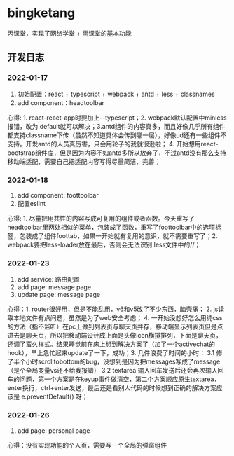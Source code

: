 # bingketang
丙课堂，实现了网络学堂 + 雨课堂的基本功能

## 开发日志
### 2022-01-17
1.  初始配置：react + typescript + webpack + antd + less + classnames
2.  add component：headtoolbar

心得: 1. react-react-app时要加上--typescript；2. webpack默认配置中minicss报错，改为.default就可以解决；3.antd组件的内容真多，而且好像几乎所有组件都支持classname下传（虽然不知道具体会传到哪一层），好像ud还有一些组件不支持。开发antd的人员真厉害，只会用轮子的我就很逊啦； 4. 开始想用react-bootstrap组件库，但是因为内容不如antd多所以放弃了，不过antd没有那么支持移动端适配，需要自己把适配内容写得尽量简洁、完善；

### 2022-01-18
1.  add component: foottoolbar
2.  配置eslint

心得: 1. 尽量把用共性的内容写成可复用的组件或者函数。今天重写了headtoolbar里两处相似的菜单，包装成了函数，重写了foottoolbar中的选项标签，包装成了组件foottab，如果一开始就有复用的意识，就不需要重写了；2. webpack要把less-loader放在最后，否则会无法识别.less文件中的//；

### 2022-01-23
1. add service: 路由配置
2. add page: message page
3. update page: message page

心得：1. router很好用，但是不能乱用，v6和v5改了不少东西，脑壳痛； 2. js读取本地文件有点问题，虽然是为了web安全考虑； 4. 一开始没想好怎么用纯css的方法（指不监听）在pc上做到列表页与聊天页并存，移动端显示列表页但是点进去是聊天页，所以把移动端设计成上面是头像icon横排排列，下面是聊天页，还调了蛮久样式。结果睡觉前在床上想到解决方案了（加了一个activechat的hook），早上急忙起来update了一下，成功；3. 几件浪费了时间的小时： 3.1 修了半个小时scrolltobottom的bug，没想到是因为把messages写成了message（是个全局变量vs还不给我报错） 3.2 textarea 输入回车发送后还会再次输入回车的问题，第一个方案是在keyup事件做清空，第二个方案顺应原生textarea，enter换行，ctrl+enter发送，最后还是看别人代码的时候想到正确的解决方案应该是 e.preventDefault() 呀； 

### 2022-01-26
1. add page: personal page

心得：没有实现功能的个人页，需要写一个全局的弹窗组件